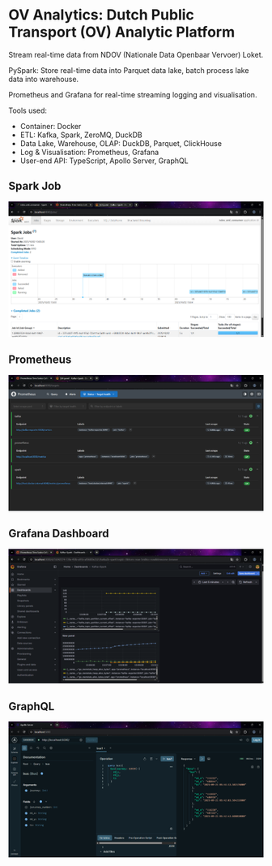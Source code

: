 # OV Analytics: Dutch Public Transport (OV) Analytic Platform

Stream real-time data from NDOV (Nationale Data Openbaar Vervoer) Loket.

PySpark: Store real-time data into Parquet data lake, batch process lake data into warehouse.

Prometheus and Grafana for real-time streaming logging and visualisation.

Tools used:

- Container: Docker
- ETL: Kafka, Spark, ZeroMQ, DuckDB
- Data Lake, Warehouse, OLAP: DuckDB, Parquet, ClickHouse
- Log & Visualisation: Prometheus, Grafana
- User-end API: TypeScript, Apollo Server, GraphQL

## Spark Job

![alt text](https://github.com/semvlu/ov_analytics/blob/master/preview/spark.png?raw=true)

## Prometheus

![alt text](https://github.com/semvlu/ov_analytics/blob/master/preview/prometheus.png?raw=true)

## Grafana Dashboard

![alt text](https://github.com/semvlu/ov_analytics/blob/master/preview/grafana.png?raw=true)

## GraphQL

![alt text](https://github.com/semvlu/ov_analytics/blob/master/preview/gql.png?raw=true)
